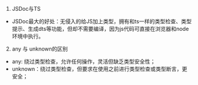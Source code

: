 1. JSDoc与TS

  - JSDoc最大的好处：无侵入的给JS加上类型，拥有和ts一样的类型检查、类型提示、生成dts等功能，但却不需要编译，因为js代码可直接在浏览器和node环境中执行。

2. any 与 unknown的区别

  - any: 绕过类型检查，允许任何操作，灵活但缺乏类型安全性；
  - unknown：绕过类型检查，但要求在使用之前进行类型检查或类型断言，更安全；


  
